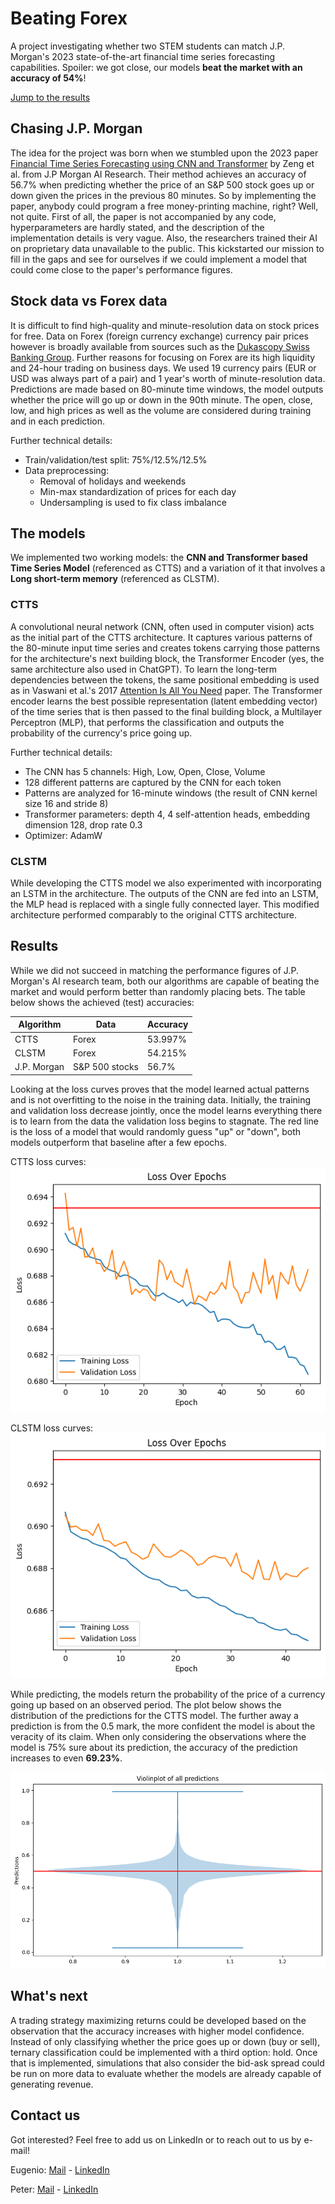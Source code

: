 # Beating Forex

A project investigating whether two STEM students can match J.P. Morgan's 2023 state-of-the-art financial time series forecasting capabilities. Spoiler: we got close, our models **beat the market with an accuracy of 54%**! 

[Jump to the results](#results)

## Chasing J.P. Morgan

The idea for the project was born when we stumbled upon the 2023 paper [Financial Time Series Forecasting using CNN and Transformer](https://arxiv.org/abs/2304.04912) by Zeng et al. from J.P Morgan AI Research. Their method achieves an accuracy of 56.7% when predicting whether the price of an S&P 500 stock goes up or down given the prices in the previous 80 minutes. So by implementing the paper, anybody could program a free money-printing machine, right? Well, not quite. First of all, the paper is not accompanied by any code, hyperparameters are hardly stated, and the description of the implementation details is very vague. Also, the researchers trained their AI on proprietary data unavailable to the public. This kickstarted our mission to fill in the gaps and see for ourselves if we could implement a model that could come close to the paper's performance figures. 

## Stock data vs Forex data

It is difficult to find high-quality and minute-resolution data on stock prices for free. Data on Forex (foreign currency exchange) currency pair prices however is broadly available from sources such as the [Dukascopy Swiss Banking Group](https://www.dukascopy.com/swiss/english/marketwatch/historical/). Further reasons for focusing on Forex are its high liquidity and 24-hour trading on business days. We used 19 currency pairs (EUR or USD was always part of a pair) and 1 year's worth of minute-resolution data. Predictions are made based on 80-minute time windows, the model outputs whether the price will go up or down in the 90th minute. The open, close, low, and high prices as well as the volume are considered during training and in each prediction. 

Further technical details:
- Train/validation/test split: 75%/12.5%/12.5%
- Data preprocessing:
  - Removal of holidays and weekends
  - Min-max standardization of prices for each day
  - Undersampling is used to fix class imbalance  

## The models

We implemented two working models: the **CNN and Transformer based Time Series Model** (referenced as CTTS) and a variation of it that involves a **Long short-term memory** (referenced as CLSTM).

### CTTS

A convolutional neural network (CNN, often used in computer vision) acts as the initial part of the CTTS architecture. It captures various patterns of the 80-minute input time series and creates tokens carrying those patterns for the architecture's next building block, the Transformer Encoder (yes, the same architecture also used in ChatGPT). To learn the long-term dependencies between the tokens, the same positional embedding is used as in Vaswani et al.'s 2017 [Attention Is All You Need](https://arxiv.org/abs/1706.03762) paper. The Transformer encoder learns the best possible representation (latent embedding vector) of the time series that is then passed to the final building block, a Multilayer Perceptron (MLP), that performs the classification and outputs the probability of the currency's price going up. 

Further technical details:
- The CNN has 5 channels: High, Low, Open, Close, Volume
- 128 different patterns are captured by the CNN for each token
- Patterns are analyzed for 16-minute windows (the result of CNN kernel size 16 and stride 8)
- Transformer parameters: depth 4, 4 self-attention heads, embedding dimension 128, drop rate 0.3
- Optimizer: AdamW

### CLSTM

While developing the CTTS model we also experimented with incorporating an LSTM in the architecture. The outputs of the CNN are fed into an LSTM, the MLP head is replaced with a single fully connected layer. This modified architecture performed comparably to the original CTTS architecture. 

## Results
<a name="results"></a>

While we did not succeed in matching the performance figures of J.P. Morgan's AI research team, both our algorithms are capable of beating the market and would perform better than randomly placing bets. The table below shows the achieved (test) accuracies:

| Algorithm       | Data            | Accuracy        |
| --------------- | --------------- | --------------- |
| CTTS            | Forex           | 53.997%         |
| CLSTM           | Forex           | 54.215%         |
| J.P. Morgan     | S&P 500 stocks  | 56.7%           |

Looking at the loss curves proves that the model learned actual patterns and is not overfitting to the noise in the training data. Initially, the training and validation loss decrease jointly, once the model learns everything there is to learn from the data the validation loss begins to stagnate. The red line is the loss of a model that would randomly guess "up" or "down", both models outperform that baseline after a few epochs.

CTTS loss curves:
![CTTS Loss](/assets/ctts_loss.png)

CLSTM loss curves:
![CLSTM Loss](/assets/clstm_loss.png)

While predicting, the models return the probability of the price of a currency going up based on an observed period. The plot below shows the distribution of the predictions for the CTTS model. The further away a prediction is from the 0.5 mark, the more confident the model is about the veracity of its claim. When only considering the observations where the model is 75% sure about its prediction, the accuracy of the prediction increases to even **69.23%**. 

![CTTS Violin](/assets/ctts_violin.png)


## What's next

A trading strategy maximizing returns could be developed based on the observation that the accuracy increases with higher model confidence. Instead of only classifying whether the price goes up or down (buy or sell), ternary classification could be implemented with a third option: hold. Once that is implemented, simulations that also consider the bid-ask spread could be run on more data to evaluate whether the models are already capable of generating revenue. 

## Contact us

Got interested? Feel free to add us on LinkedIn or to reach out to us by e-mail!

Eugenio: 
[Mail](mailto:eugenio.cainelli@gmail.com) - 
[LinkedIn](https://www.linkedin.com/in/eugenio-cainelli)

Peter:
[Mail](mailto:peter.haraszti@protonmail.com) - 
[LinkedIn](https://www.linkedin.com/in/peter-haraszti-476a03325/)

